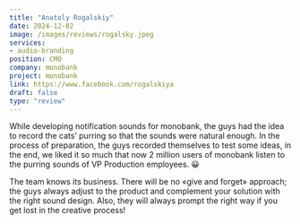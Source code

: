 ```yaml
---
title: "Anatoly Rogalskiy"
date: 2024-12-02
image: /images/reviews/rogalsky.jpeg
services:
- audio-branding
position: CMO
company: monobank
project: monobank
link: https://www.facebook.com/rogalskiya
draft: false
type: "review"
---
```


While developing notification sounds for monobank, the guys had the idea to record the cats’ purring so that the sounds were natural enough. In the process of preparation, the guys recorded themselves to test some ideas, in the end, we liked it so much that now 2 million users of monobank listen to the purring sounds of VP Production employees. 😀

<!--more-->

The team knows its business. There will be no «give and forget» approach; the guys always adjust to the product and complement your solution with the right sound design. Also, they will always prompt the right way if you get lost in the creative process!